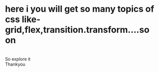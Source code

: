 <h1>here i you will get so many topics of css like-grid,flex,transition.transform....so on</h1>
<br>
So explore it 
<br>
Thankyou
